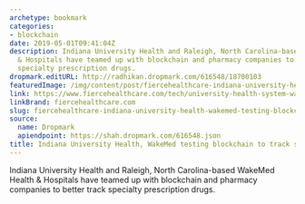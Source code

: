 ```yaml
---
archetype: bookmark
categories:
- blockchain
date: 2019-05-01T09:41:04Z
description: Indiana University Health and Raleigh, North Carolina-based WakeMed Health
  & Hospitals have teamed up with blockchain and pharmacy companies to better track
  specialty prescription drugs.
dropmark.editURL: http://radhikan.dropmark.com/616548/18700103
featuredImage: /img/content/post/fiercehealthcare-indiana-university-health-wakemed-testing-blockchain-to-track-specialty-prescriptions.jpg
link: https://www.fiercehealthcare.com/tech/university-health-system-wakemed-testing-blockchain-to-track-specialty-prescriptions
linkBrand: fiercehealthcare.com
slug: fiercehealthcare-indiana-university-health-wakemed-testing-blockchain-to-track-specialty-prescriptions
source:
  name: Dropmark
  apiendpoint: https://shah.dropmark.com/616548.json
title: Indiana University Health, WakeMed testing blockchain to track specialty prescriptions
---
```

Indiana University Health and Raleigh, North Carolina-based WakeMed Health & Hospitals have teamed up with blockchain and pharmacy companies to better track specialty prescription drugs.